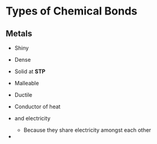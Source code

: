 # Types of Chemical Bonds



## Metals

- Shiny 

- Dense 

- Solid at **STP**

- Malleable 

- Ductile

- Conductor of heat 

- and electricity
  
  - Because they share electricity amongst each other 

- 


